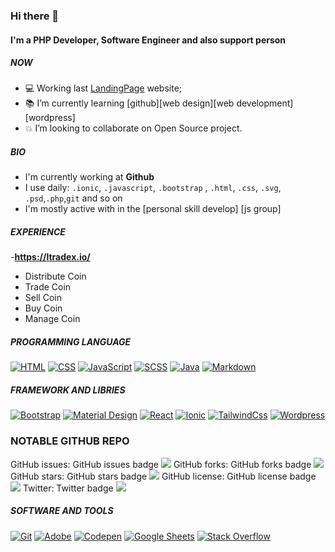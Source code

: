 ### Hi there 👋

#### I'm a PHP Developer, Software Engineer and also support person

##### NOW

- :computer: Working last [LandingPage](https://github.com/LTEXCOIN/) website;
- :books: I’m currently learning [github][web design][web development][wordpress]
- :boom: I’m looking to collaborate on Open Source project.

##### BIO

- I'm currently working at **Github**
- I use daily: `.ionic`, `.javascript`, `.bootstrap` , `.html`, `.css`, `.svg`, `.psd`,`.php`,`git` and so on
- I'm mostly active with in the [personal skill develop]  [js group]

##### EXPERIENCE

-**https://ltradex.io/**
   - Distribute Coin
   - Trade Coin
   - Sell Coin
   - Buy Coin
   - Manage Coin

    

##### PROGRAMMING LANGUAGE

<p align="left">
<a href="#"><img alt="HTML" src="https://img.shields.io/badge/HTML-E34F26.svg?logo=html5&logoColor=white"></a>
<a href="#"><img alt="CSS" src="https://img.shields.io/badge/CSS-1572B6.svg?logo=css3&logoColor=white"></a>
<a href="#"><img alt="JavaScript" src="https://img.shields.io/badge/JavaScript-F7DF1E.svg?logo=javascript&logoColor=black"></a>
<a href="#"><img alt="SCSS" src="https://img.shields.io/badge/Scss-hotpink.svg?logo=SASS&logoColor=white"></a>
<a href="#"><img alt="Java" src="https://img.shields.io/badge/Java-007396.svg?logo=java&logoColor=white"></a>
<a href="#"><img alt="Markdown" src="https://img.shields.io/badge/Markdown-000000.svg?logo=markdown&logoColor=white"></a>
</p>

##### FRAMEWORK AND LIBRIES 

<p align="left">
  <a href="#"><img alt="Bootstrap" src="https://img.shields.io/badge/Bootstrap-7952B3.svg?logo=bootstrap&logoColor=white"></a>
  <a href="#"><img alt="Material Design" src="https://img.shields.io/badge/Material%20Design-0081CB.svg?logo=material-design&logoColor=white"></a>
  <a href="#"><img alt="React" src="https://img.shields.io/badge/React-20232a.svg?logo=react&logoColor=%2361DAFB"></a>
   <a href="#"><img alt="Ionic" src="https://img.shields.io/badge/Ionic-F9F9F9.svg?logo=ionic&logoColor=%blue"></a>
   <a href="#"><img alt="TailwindCss" src="https://img.shields.io/badge/TailwindCss-0EA5E9.svg?logo=tailwindcss&logoColor=%0ea5e9"></a>
   <a href="#"><img alt="Wordpress" src="https://img.shields.io/badge/Wordpress-21759B?logo=wordpress&logoColor=white"></a>
</p>

### NOTABLE GITHUB REPO

GitHub issues:	GitHub issues badge	<img src="https://img.shields.io/github/issues/LTEXCOIN/assets">
GitHub forks:	GitHub forks badge	<img src="https://img.shields.io/github/forks/LTEXCOIN/assets">
GitHub stars:	GitHub stars badge	<img src="https://img.shields.io/github/stars/LTEXCOIN/assets">
GitHub license:	GitHub license badge	<img src="https://img.shields.io/github/license/LTEXCOIN/assets">
Twitter:	Twitter badge	<img src="https://img.shields.io/twitter/url?url=https%3A%2F%2Fgithub.com%2FLTEXCOIN%2Fassets">


##### SOFTWARE AND TOOLS

<p align="left">
    <a href="#"><img alt="Git" src="https://img.shields.io/badge/Git-F05033.svg?logo=git&logoColor=white"></a>
    <a href="#"><img alt="Adobe" src="https://img.shields.io/badge/Adobe-FF0000.svg?logo=adobe&logoColor=white"></a>
    <a href="#"><img alt="Codepen" src="https://img.shields.io/badge/Codepen-000000.svg?logo=codepen&logoColor=white"></a>
    <a href="#"><img alt="Google Sheets" src="https://img.shields.io/badge/Google%20Sheets-34A853.svg?logo=google%20sheets&logoColor=white"></a>
    <a href="#"><img alt="Stack Overflow" src="https://img.shields.io/badge/-Stack%20Overflow-FE7A16?logo=stack-overflow&logoColor=white"></a>
</p>






